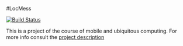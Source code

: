 #LocMess

[![Build Status](https://travis-ci.org/Gisson/LocMess.svg?branch=master)](https://travis-ci.org/Gisson/LocMess)

This is a project of the course of mobile and ubiquitous computing. For more info consult the [project description](https://github.com/Gisson/LocMess/blob/master/cmu2017-project_description.pdf)




